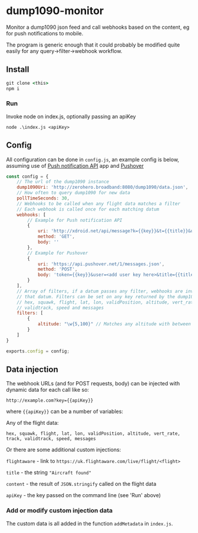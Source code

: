 # dump1090-monitor
Monitor a dump1090 json feed and call webhooks based on the content, eg for push notifications to mobile.

The program is generic enough that it could probably be modified quite easily for any query->filter->webhook workflow.


## Install

```cmd
git clone <this>
npm i
```

### Run

Invoke node on index.js, optionally passing an apiKey

`node .\index.js <apiKey>`


## Config

All configuration can be done in `config.js`, an example config is below, assuming use of [Push notification API](https://play.google.com/store/apps/details?id=net.xdroid.pn&hl=en_GB&gl=US) app and [Pushover](https://pushover.net/)

```JavaScript
const config = {
    // The url of the dump1090 instance
    dump1090Uri: 'http://zerohero.broadband:8080/dump1090/data.json',
    // How often to query dump1090 for new data
    pollTimeSeconds: 30,
    // Webhooks to be called when any flight data matches a filter
    // Each webhook is called once for each matching datum
    webhooks: [
        // Example for Push notification API
        {
            uri: 'http://xdroid.net/api/message?k={{key}}&t={{title}}&u={{flightaware}}&c={{content}}',
            method: 'GET',
            body: ''
        },
        // Example for Pushover
        {
            uri: 'https://api.pushover.net/1/messages.json',
            method: 'POST',
            body: 'token={{key}}&user=<add user key here>&title={{title}}&message={{content}}'
        }
    ],
    // Array of filters, if a datum passes any filter, webhooks are invoked for
    // that datum. Filters can be set on any key returned by the dump1090 json:
    // hex, squawk, flight, lat, lon, validPosition, altitude, vert_rate, track,
    // validtrack, speed and messages
    filters: [
        {
            altitude: "\w{5,100}" // Matches any altitude with between 5 and 100 digits (alt) > 9999)
        }
    ]
}

exports.config = config;
```


## Data injection

The webhook URLs (and for POST requests, body) can be injected with dynamic data for each call like so: 

`http://example.com?key={{apiKey}}`

where `{{apiKey}}` can be a number of variables:

Any of the flight data:

`hex, squawk, flight, lat, lon, validPosition, altitude, vert_rate, track, validtrack, speed, messages`

Or there are some additional custom injections:

`flightaware` - link to `https://uk.flightaware.com/live/flight/<flight>`

`title` - the string `"Aircraft found"`

`content` - the result of `JSON.stringify` called on the flight data

`apiKey` - the key passed on the command line (see 'Run' above)

### Add or modify custom injection data

The custom data is all added in the function `addMetadata` in `index.js`.